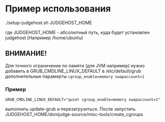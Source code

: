 # Пример использования
./setup-judgehost.sh JUDGEHOST_HOME

где JUDGEHOST_HOME - абсолютный путь, куда будет установлен judgehost (Например /home/ubuntu)

## ВНИМАНИЕ!
Для точного ограничение по памяти (для JVM например) нужно добавить в GRUB_CMDLINE_LINUX_DEFAULT в /etc/default/grub дополнительные парамерты `cgroup_enable=memory swapaccount=1`

### Пример

` GRUB_CMDLINE_LINUX_DEFAULT="quiet cgroup_enable=memory swapaccount=1" `

выполнить update-grub и перезагрузиться.
После запустить JUDGEHOST_HOME/domjudge-source/misc-tools/create_cgroups
